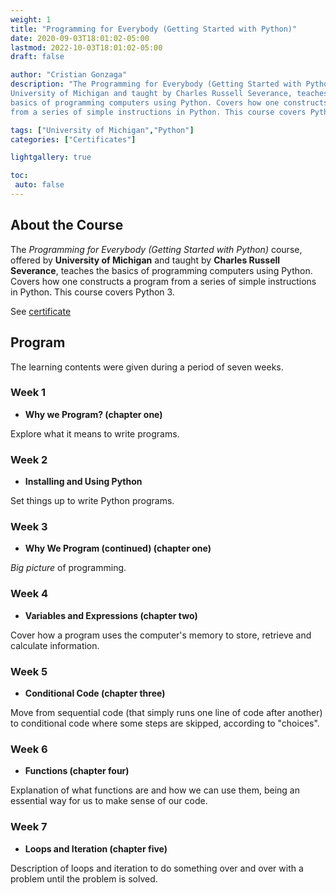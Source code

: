 ```yaml
---
weight: 1
title: "Programming for Everybody (Getting Started with Python)"
date: 2020-09-03T18:01:02-05:00
lastmod: 2022-10-03T18:01:02-05:00
draft: false

author: "Cristian Gonzaga"
description: "The Programming for Everybody (Getting Started with Python) course, offered by 
University of Michigan and taught by Charles Russell Severance, teaches the 
basics of programming computers using Python. Covers how one constructs a program 
from a series of simple instructions in Python. This course covers Python 3."

tags: ["University of Michigan","Python"]
categories: ["Certificates"]

lightgallery: true

toc:
 auto: false
---
```

<!--more-->

## About the Course

The *Programming for Everybody (Getting Started with Python)* course, offered by 
**University of Michigan** and taught by **Charles Russell Severance**, teaches the 
basics of programming computers using Python. Covers how one constructs a program 
from a series of simple instructions in Python. This course covers Python 3.

See [certificate](https://www.coursera.org/account/accomplishments/verify/JEECQ55UX6Z8?utm_source=link&utm_medium=certificate&utm_content=cert_image&utm_campaign=sharing_cta&utm_product=course)

## Program

The learning contents were given during a period of seven weeks.

### Week 1
* **Why we Program? (chapter one)**

Explore what it means to write programs.

### Week 2
* **Installing and Using Python**

Set things up to write Python programs.

### Week 3
* **Why We Program (continued) (chapter one)**

*Big picture* of programming. 

### Week 4
* **Variables and Expressions (chapter two)**

Cover how a program uses the computer's memory to store, 
retrieve and calculate information.

### Week 5
* **Conditional Code (chapter three)**

Move from sequential code (that simply runs one line of code after another) to 
conditional code where some steps are skipped, according to "choices".

### Week 6
* **Functions (chapter four)**

Explanation of what functions are and how we can use them, being an essential 
way for us to make sense of our code.

### Week 7
* **Loops and Iteration (chapter five)**

Description of loops and iteration to do something over and over with a problem until 
the problem is solved.




